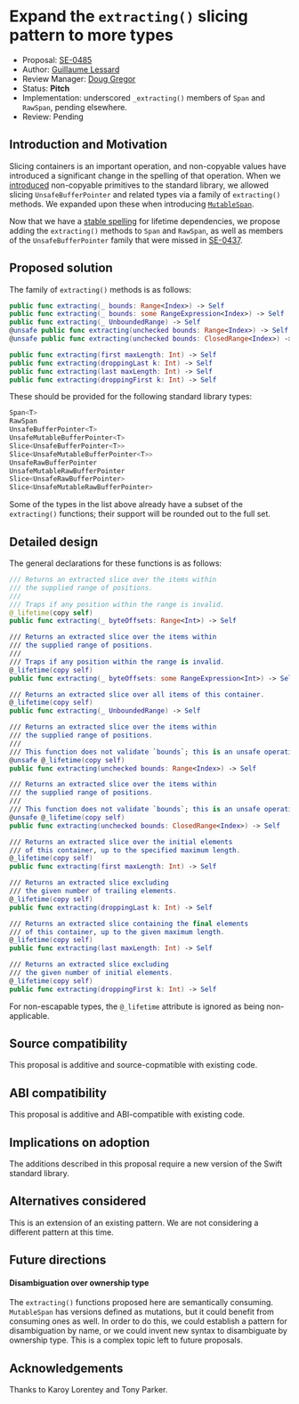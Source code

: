 # Expand the `extracting()` slicing pattern to more types

* Proposal: [SE-0485](0485-outputspan.md)
* Author: [Guillaume Lessard](https://github.com/glessard)
* Review Manager: [Doug Gregor](https://github.com/DougGregor)
* Status: **Pitch**
* Implementation: underscored `_extracting()` members of `Span` and `RawSpan`, pending elsewhere.
* Review: Pending

[SE-0437]: proposals/0437-noncopyable-stdlib-primitives.md
[SE-0447]: proposals/0447-span-access-shared-contiguous-storage.md
[SE-0467]: proposals/0467-MutableSpan.md
[Forum-LifetimeAnnotations]: https://forums.swift.org/t/78638

## Introduction and Motivation

Slicing containers is an important operation, and non-copyable values have introduced a significant change in the spelling of that operation. When we [introduced][SE-0437] non-copyable primitives to the standard library, we allowed slicing `UnsafeBufferPointer` and related types via a family of `extracting()` methods. We expanded upon these when introducing [`MutableSpan`][SE-0467].

Now that we have a [stable spelling][Forum-LifetimeAnnotations] for lifetime dependencies, we propose adding the `extracting()` methods to `Span` and `RawSpan`, as well as members of the `UnsafeBufferPointer` family that were missed in [SE-0437][SE-0437].



## Proposed solution

The family of `extracting()` methods is as follows:
```swift
public func extracting(_ bounds: Range<Index>) -> Self
public func extracting(_ bounds: some RangeExpression<Index>) -> Self
public func extracting(_ UnboundedRange) -> Self
@unsafe public func extracting(unchecked bounds: Range<Index>) -> Self
@unsafe public func extracting(unchecked bounds: ClosedRange<Index>) -> Self

public func extracting(first maxLength: Int) -> Self
public func extracting(droppingLast k: Int) -> Self
public func extracting(last maxLength: Int) -> Self
public func extracting(droppingFirst k: Int) -> Self
```

These should be provided for the following standard library types:
```swift
Span<T>
RawSpan
UnsafeBufferPointer<T>
UnsafeMutableBufferPointer<T>
Slice<UnsafeBufferPointer<T>>
Slice<UnsafeMutableBufferPointer<T>>
UnsafeRawBufferPointer
UnsafeMutableRawBufferPointer
Slice<UnsafeRawBufferPointer>
Slice<UnsafeMutableRawBufferPointer>
```
Some of the types in the list above already have a subset of the `extracting()` functions; their support will be rounded out to the full set.

## Detailed design

The general declarations for these functions is as follows:
```swift
/// Returns an extracted slice over the items within
/// the supplied range of positions.
///
/// Traps if any position within the range is invalid.
@_lifetime(copy self)
public func extracting(_ byteOffsets: Range<Int>) -> Self

/// Returns an extracted slice over the items within
/// the supplied range of positions.
///
/// Traps if any position within the range is invalid.
@_lifetime(copy self)
public func extracting(_ byteOffsets: some RangeExpression<Int>) -> Self

/// Returns an extracted slice over all items of this container.
@_lifetime(copy self)
public func extracting(_ UnboundedRange) -> Self

/// Returns an extracted slice over the items within
/// the supplied range of positions.
///
/// This function does not validate `bounds`; this is an unsafe operation.
@unsafe @_lifetime(copy self)
public func extracting(unchecked bounds: Range<Index>) -> Self

/// Returns an extracted slice over the items within
/// the supplied range of positions.
///
/// This function does not validate `bounds`; this is an unsafe operation.
@unsafe @_lifetime(copy self)
public func extracting(unchecked bounds: ClosedRange<Index>) -> Self

/// Returns an extracted slice over the initial elements
/// of this container, up to the specified maximum length.
@_lifetime(copy self)
public func extracting(first maxLength: Int) -> Self

/// Returns an extracted slice excluding
/// the given number of trailing elements.
@_lifetime(copy self)
public func extracting(droppingLast k: Int) -> Self

/// Returns an extracted slice containing the final elements
/// of this container, up to the given maximum length.
@_lifetime(copy self)
public func extracting(last maxLength: Int) -> Self

/// Returns an extracted slice excluding
/// the given number of initial elements.
@_lifetime(copy self)
public func extracting(droppingFirst k: Int) -> Self
```
For non-escapable types, the `@_lifetime` attribute is ignored as being non-applicable.

## Source compatibility
This proposal is additive and source-copmatible with existing code.

## ABI compatibility
This proposal is additive and ABI-compatible with existing code.

## Implications on adoption
The additions described in this proposal require a new version of the Swift standard library.

## Alternatives considered
This is an extension of an existing pattern. We are not considering a different pattern at this time.

## Future directions
#### Disambiguation over ownership type
The `extracting()` functions proposed here are semantically consuming. `MutableSpan` has versions defined as mutations, but it could benefit from consuming ones as well. In order to do this, we could establish a pattern for disambiguation by name, or we could invent new syntax to disambiguate by ownership type. This is a complex topic left to future proposals.

## Acknowledgements
Thanks to Karoy Lorentey and Tony Parker.

